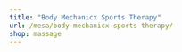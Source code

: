 ```yaml
---
title: "Body Mechanicx Sports Therapy"
url: /mesa/body-mechanicx-sports-therapy/
shop: massage
---
```


